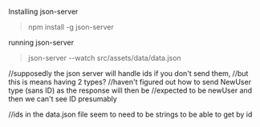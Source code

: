 Installing json-server
> npm install -g json-server

running json-server
> json-server --watch src/assets/data/data.json

//supposedly the json server will handle ids if you don't send them,
//but this is means having 2 types? 
//haven't figured out how to send NewUser type (sans ID) as the response will then be
//expected to be newUser and then we can't see ID presumably


//ids in the data.json file seem to need to be strings to be able to get by id